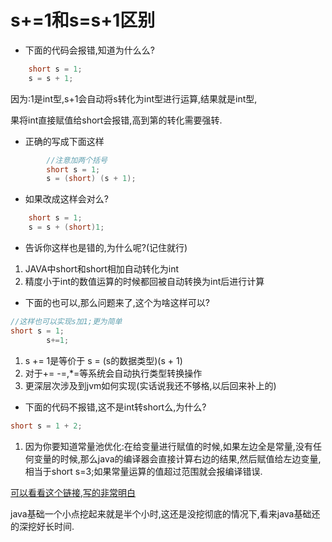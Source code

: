 # s+=1和s=s+1区别

* 下面的代码会报错,知道为什么么?

```java
	short s = 1;
    s = s + 1;
```

因为:1是int型,s+1会自动将s转化为int型进行运算,结果就是int型,

果将int直接赋值给short会报错,高到第的转化需要强转.



* 正确的写成下面这样

```java
		//注意加两个括号
		short s = 1;
        s = (short) (s + 1);
```



* 如果改成这样会对么?

```java
    short s = 1;
    s = s + (short)1;
```

* 告诉你这样也是错的,为什么呢?(记住就行)

1. JAVA中short和short相加自动转化为int
2. 精度小于int的数值运算的时候都回被自动转换为int后进行计算



* 下面的也可以,那么问题来了,这个为啥这样可以?

```java
//这样也可以实现s加1;更为简单 	
short s = 1;
        s+=1;
```

1. s += 1是等价于 s = (s的数据类型)(s + 1)
2. 对于+=  -=,*=等系统会自动执行类型转换操作
3. 更深层次涉及到jvm如何实现(实话说我还不够格,以后回来补上的)



* 下面的代码不报错,这不是int转short么,为什么?

```java
short s = 1 + 2;
```

1. 因为你要知道常量池优化:在给变量进行赋值的时候,如果左边全是常量,没有任何变量的时候,那么java的编译器会直接计算右边的结果,然后赋值给左边变量,相当于short s=3;如果常量运算的值超过范围就会报编译错误.

[可以看看这个链接,写的非常明白](https://blog.csdn.net/chenghan_yang/article/details/99104114)



java基础一个小点挖起来就是半个小时,这还是没挖彻底的情况下,看来java基础还的深挖好长时间.